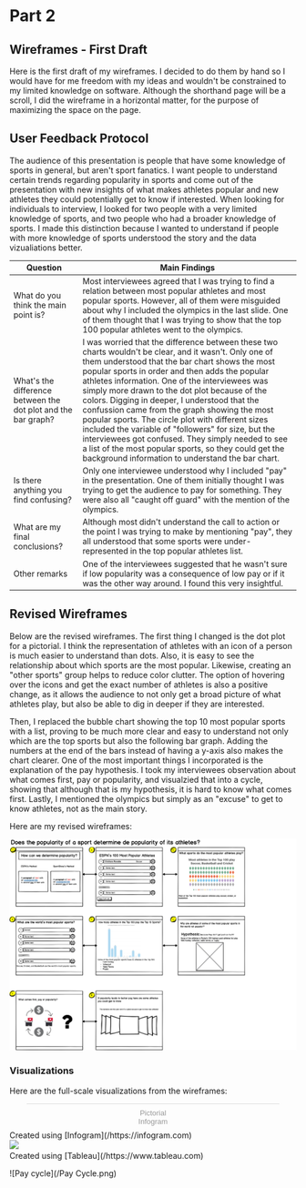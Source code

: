 # Part 2

## Wireframes - First Draft
Here is the first draft of my wireframes. I decided to do them by hand so I would have for me freedom with my ideas and wouldn't be constrained to my limited knowledge on software. Although the shorthand page will be a scroll, I did the wireframe in a horizontal matter, for the purpose of maximizing the space on the page.

## User Feedback Protocol
The audience of this presentation is people that have some knowledge of sports in general, but aren't sport fanatics. I want people to understand certain trends regarding popularity in sports and come out of the presentation with new insights of what makes athletes popular and new athletes they could potentially get to know if interested. When looking for individuals to interview, I looked for two people with a very limited knowledge of sports, and two people who had a broader knowledge of sports. I made this distinction because I wanted to understand if people with more knowledge of sports understood the story and the data vizualiations better. 

|     Question     | Main Findings |
|     ---------------     | ------------- |
| What do you think the main point is? | Most interviewees agreed that I was trying to find a relation between most popular athletes and most popular sports. However, all of them were misguided about why I included the olympics in the last slide. One of them thought that I was trying to show that the top 100 popular athletes went to the olympics. |
| What's the difference between the dot plot and the bar graph? | I was worried that the difference between these two charts wouldn't be clear, and it wasn't. Only one of them understood that the bar chart shows the most popular sports in order and then adds the popular athletes information. One of the interviewees was simply more drawn to the dot plot because of the colors. Digging in deeper, I understood that the confussion came from the graph showing the most popular sports. The circle plot with different sizes included the variable of "followers" for size, but the interviewees got confused. They simply needed to see a list of the most popular sports, so they could get the background information to understand the bar chart. |
| Is there anything you find confusing? | Only one interviewee understood why I included "pay" in the presentation. One of them initially thought I was trying to get the audience to pay for something. They were also all "caught off guard" with the mention of the olympics. |
| What are my final conclusions? | Although most didn't understand the call to action or the point I was trying to make by mentioning "pay", they all understood that some sports were under-represented in the top popular athletes list. |
| Other remarks | One of the interviewees suggested that he wasn't sure if low popularity was a consequence of low pay or if it was the other way around. I found this very insightful. |

## Revised Wireframes
Below are the revised wireframes. The first thing I changed is the dot plot for a pictorial. I think the representation of athletes with an icon of a person is much easier to understand than dots. Also, it is easy to see the relationship about which sports are the most popular. Likewise, creating an "other sports" group helps to reduce color clutter. The option of hovering over the icons and get the exact number of athletes is also a positive change, as it allows the audience to not only get a broad picture of what athletes play, but also be able to dig in deeper if they are interested.

Then, I replaced the bubble chart showing the top 10 most popular sports with a list, proving to be much more clear and easy to understand not only which are the top sports but also the following bar graph. Adding the numbers at the end of the bars instead of having a y-axis also makes the chart clearer. One of the most important things I incorporated is the explanation of the pay hypothesis. I took my interviewees observation about what comes first, pay or popularity, and visualzied that into a cycle, showing that although that is my hypothesis, it is hard to know what comes first. Lastly, I mentioned the olympics but simply as an "excuse" to get to know athletes, not as the main story.

Here are my revised wireframes:

![revised-wireframes](/Wireframes.png)

### Visualizations
Here are the full-scale visualizations from the wireframes:

<div class="infogram-embed" data-id="db2628f9-7b29-4359-9b54-2c8e2af16bae" data-type="interactive" data-title="Pictorial">
</div><script>!function(e,i,n,s){var t="InfogramEmbeds",d=e.getElementsByTagName("script")[0];if(window[t]&&window[t].initialized)window[t].process&&window[t].process();else if(!e.getElementById(n)){var o=e.createElement("script");o.async=1,o.id=n,o.src="https://e.infogram.com/js/dist/embed-loader-min.js",d.parentNode.insertBefore(o,d)}}(document,0,"infogram-async");</script><div style="padding:8px 0;font-family:Arial!important;font-size:13px!important;line-height:15px!important;text-align:center;border-top:1px solid #dadada;margin:0 30px">
  <a href="https://infogram.com/db2628f9-7b29-4359-9b54-2c8e2af16bae" style="color:#989898!important;text-decoration:none!important;" target="_blank">Pictorial</a>
  <br><a href="https://infogram.com" style="color:#989898!important;text-decoration:none!important;" target="_blank" rel="nofollow">Infogram</a>
</div>
Created using [Infogram](/https://infogram.com)

<div class='tableauPlaceholder' id='viz1581892258096' style='position: relative'><noscript><a href='#'><img alt=' ' src='https:&#47;&#47;public.tableau.com&#47;static&#47;images&#47;Ba&#47;Barchart_15818922037640&#47;Sheet2&#47;1_rss.png' style='border: none' /></a></noscript><object class='tableauViz'  style='display:none;'><param name='host_url' value='https%3A%2F%2Fpublic.tableau.com%2F' /> <param name='embed_code_version' value='3' /> <param name='site_root' value='' /><param name='name' value='Barchart_15818922037640&#47;Sheet2' /><param name='tabs' value='no' /><param name='toolbar' value='yes' /><param name='static_image' value='https:&#47;&#47;public.tableau.com&#47;static&#47;images&#47;Ba&#47;Barchart_15818922037640&#47;Sheet2&#47;1.png' /> <param name='animate_transition' value='yes' /><param name='display_static_image' value='yes' /><param name='display_spinner' value='yes' /><param name='display_overlay' value='yes' /><param name='display_count' value='yes' /><param name='filter' value='publish=yes' /></object></div>                <script type='text/javascript'>                    var divElement = document.getElementById('viz1581892258096');                    var vizElement = divElement.getElementsByTagName('object')[0];                    vizElement.style.width='100%';vizElement.style.height=(divElement.offsetWidth*0.75)+'px';                    var scriptElement = document.createElement('script');                    scriptElement.src = 'https://public.tableau.com/javascripts/api/viz_v1.js';                    vizElement.parentNode.insertBefore(scriptElement, vizElement);                </script>
Created using [Tableau](/https://www.tableau.com)

![Pay cycle](/Pay Cycle.png)
